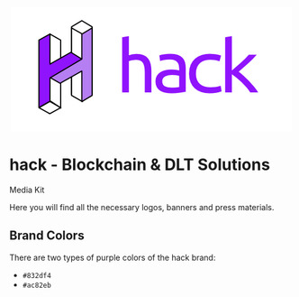 <p align="center">
  <img src="https://github.com/hackbg/hack-media-kit/raw/master/logo/hack_logo_colored.png">
</p>

# hack - Blockchain & DLT Solutions

Media Kit

Here you will find all the necessary logos, banners and press materials.

## Brand Colors

There are two types of purple colors of the hack brand:

- `#832df4`
- `#ac82eb`

